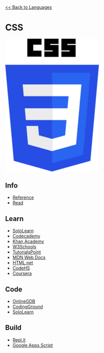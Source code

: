 <a href=".">&lt;&lt; Back to Languages</a>

# CSS

<img src="logos/CSS.png" width="300"/>

## Info
- [Reference](https://www.w3schools.com/cssref/default.asp)
- [Read](https://en.wikipedia.org/wiki/Cascading_Style_Sheets)

## Learn
- [SoloLearn](https://www.sololearn.com/Course/CSS/)
- [Codecademy](https://www.codecademy.com/learn/learn-css)
- [Khan Academy](https://www.khanacademy.org/computing/computer-programming/html-css)
- [W3Schools](https://www.w3schools.com/css/default.asp)
- [TutorialsPoint](https://www.tutorialspoint.com/css/index.htm)
- [MDN Web Docs](https://developer.mozilla.org/en-US/docs/Web/CSS)
- [HTML.net](http://html.net/tutorials/css/)
- [CodeHS](https://codehs.com/info/curriculum/web_design)
- [Coursera](https://www.coursera.org/specializations/web-design)

## Code
- [OnlineGDB](https://www.onlinegdb.com/online_html_compiler)
- [CodingGround](https://www.tutorialspoint.com/online_css_editor.php)
- [SoloLearn](https://code.sololearn.com/#html)

## Build
- [Repl.it](https://repl.it/languages/html)
- [Google Apps Script](https://script.google.com)

